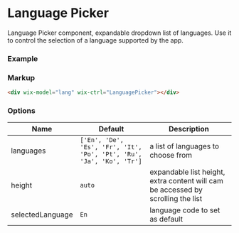 # Language Picker
<!-- LanguagePicker -->

Language Picker component, expandable dropdown list of languages. Use it to control the selection of a language supported by the app.

### Example

<div wix-model="lang"  wix-options="{ selectedLanguage: 'En' }" wix-ctrl="LanguagePicker"></div>

### Markup
```html
<div wix-model="lang" wix-ctrl="LanguagePicker"></div>
```

### Options


Name             | Default                                                              | Description
-----------------|----------------------------------------------------------------------|------------
languages        | `['En', 'De', 'Es', 'Fr', 'It', 'Po', 'Pt', 'Ru', 'Ja', 'Ko', 'Tr']` | a list of languages to choose from
height           | `auto`                                                               | expandable list height, extra content will cam be accessed by scrolling the list
selectedLanguage | `En`                                                                 | language code to set as default